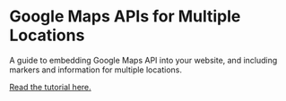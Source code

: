 Google Maps APIs for Multiple Locations
====

A guide to embedding Google Maps API into your website, and including markers and information for multiple locations.

[Read the tutorial here.](http://www.taniarascia.com/google-maps-apis-for-multiple-locations)